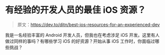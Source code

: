 # 有经验的开发人员的最佳 iOS 资源？

> 原文：<https://dev.to/ditn/best-ios-resources-for-an-experienced-dev>

我是一名经验丰富的 Android 开发人员，但我也在考虑涉足 iOS 开发。这里有人做过同样的事吗？有哪些学习 iOS 的好资源？开始从事 iOS 工作时，你面临过哪些挑战？